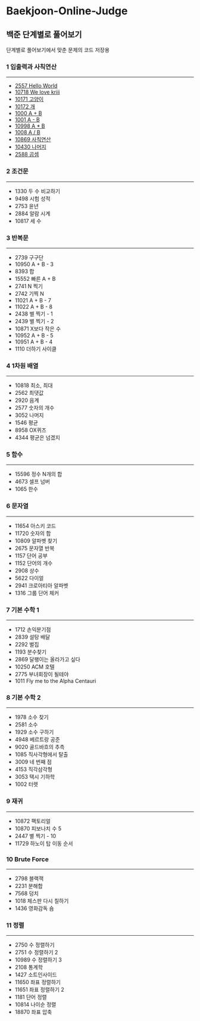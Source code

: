 # Baekjoon-Online-Judge
## 백준 단계별로 풀어보기
단계별로 풀어보기에서 맞춘 문제의 코드 저장용

### 1 입출력과 사칙연산
---

- [2557 Hello World](https://www.acmicpc.net/problem/2557)  
- [10718 We love kriii](https://www.acmicpc.net/problem/10718)    
- [10171 고양이](https://www.acmicpc.net/problem/10171)   
- [10172 개](https://www.acmicpc.net/problem/10172)   
- [1000 A + B](https://www.acmicpc.net/problem/1000)   
- [1001 A - B](https://www.acmicpc.net/problem/1001)   
- [10998 A * B](https://www.acmicpc.net/problem/10998)   
- [1008 A / B](https://www.acmicpc.net/problem/1008)   
- [10869 사칙연산](https://www.acmicpc.net/problem/10869)   
- [10430 나머지](https://www.acmicpc.net/problem/10430)   
- [2588 곱셈](https://www.acmicpc.net/problem/2588)   


### 2 조건문 
---

- 1330 두 수 비교하기   
- 9498 시험 성적   
- 2753 윤년   
- 2884 알람 시계   
- 10817 세 수   


### 3 반복문   
---
- 2739 구구단   
- 10950 A + B - 3   
- 8393 합   
- 15552 빠른 A + B   
- 2741 N 찍기   
- 2742 기찍 N   
- 11021 A + B - 7   
- 11022 A + B - 8   
- 2438 별 찍기 - 1   
- 2439 별 찍기 - 2   
- 10871 X보다 작은 수  
- 10952 A + B - 5   
- 10951 A + B - 4   
- 1110 더하기 사이클  

### 4 1차원 배열   
---

- 10818 최소, 최대   
- 2562 최댓값   
- 2920 음계   
- 2577 숫자의 개수   
- 3052 나머지   
- 1546 평균   
- 8958 OX퀴즈   
- 4344 평균은 넘겠지   


### 5 함수
---

- 15596 정수 N개의 합   
- 4673 셀프 넘버   
- 1065 한수   

### 6 문자열   
---

- 11654 아스키 코드   
- 11720 숫자의 합   
- 10809 알파벳 찾기   
- 2675 문자열 반복   
- 1157 단어 공부   
- 1152 단어의 개수   
- 2908 상수   
- 5622 다이얼   
- 2941 크로아티아 알파벳   
- 1316 그룹 단어 체커   


### 7 기본 수학 1  
---

- 1712 손익분기점   
- 2839 설탕 배달   
- 2292 벌집   
- 1193 분수찾기   
- 2869 달팽이는 올라가고 싶다   
- 10250 ACM 호텔   
- 2775 부녀회장이 될테야   
- 1011 Fly me to the Alpha Centauri   

### 8 기본 수학 2
---

- 1978 소수 찾기   
- 2581 소수   
- 1929 소수 구하기   
- 4948 베르트랑 공준   
- 9020 골드바흐의 추측   
- 1085 직사각형에서 탈출   
- 3009 네 번째 점   
- 4153 직각삼각형   
- 3053 택시 기하학   
- 1002 터렛   

### 9 재귀
---

- 10872 팩토리얼   
- 10870 피보나치 수 5   
- 2447 별 찍기 - 10   
- 11729 하노이 탑 이동 순서   

### 10 Brute Force
---

- 2798 블랙잭   
- 2231 분해합   
- 7568 덩치   
- 1018 체스판 다시 칠하기   
- 1436 영화감독 숌   

### 11 정렬   
---

- 2750 수 정렬하기   
- 2751 수 정렬하기 2   
- 10989 수 정렬하기 3   
- 2108 통계학   
- 1427 소트인사이드   
- 11650 좌표 정렬하기   
- 11651 좌표 정렬하기 2   
- 1181 단어 정렬   
- 10814 나이순 정렬 
- 18870	좌표 압축
